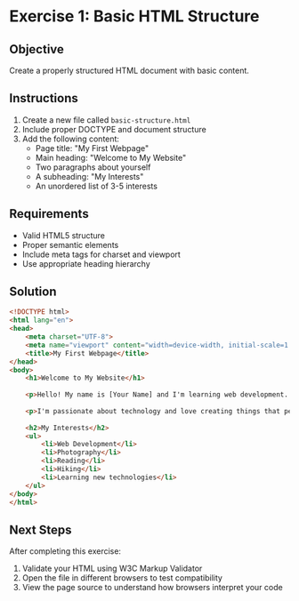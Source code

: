 # Exercise 1: Basic HTML Structure

## Objective
Create a properly structured HTML document with basic content.

## Instructions

1. Create a new file called `basic-structure.html`
2. Include proper DOCTYPE and document structure
3. Add the following content:
   - Page title: "My First Webpage"
   - Main heading: "Welcome to My Website"
   - Two paragraphs about yourself
   - A subheading: "My Interests"
   - An unordered list of 3-5 interests

## Requirements

- Valid HTML5 structure
- Proper semantic elements
- Include meta tags for charset and viewport
- Use appropriate heading hierarchy

## Solution

```html
<!DOCTYPE html>
<html lang="en">
<head>
    <meta charset="UTF-8">
    <meta name="viewport" content="width=device-width, initial-scale=1.0">
    <title>My First Webpage</title>
</head>
<body>
    <h1>Welcome to My Website</h1>
    
    <p>Hello! My name is [Your Name] and I'm learning web development. This is my first HTML webpage, and I'm excited to share my journey with you.</p>
    
    <p>I'm passionate about technology and love creating things that people can interact with. Building websites allows me to combine creativity with problem-solving skills.</p>
    
    <h2>My Interests</h2>
    <ul>
        <li>Web Development</li>
        <li>Photography</li>
        <li>Reading</li>
        <li>Hiking</li>
        <li>Learning new technologies</li>
    </ul>
</body>
</html>
```

## Next Steps

After completing this exercise:
1. Validate your HTML using W3C Markup Validator
2. Open the file in different browsers to test compatibility
3. View the page source to understand how browsers interpret your code
